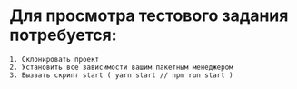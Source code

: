 # Для просмотра тестового задания потребуется:
    1. Склонировать проект
    2. Установить все зависимости вашим пакетным менеджером
    3. Вызвать скрипт start ( yarn start // npm run start )
